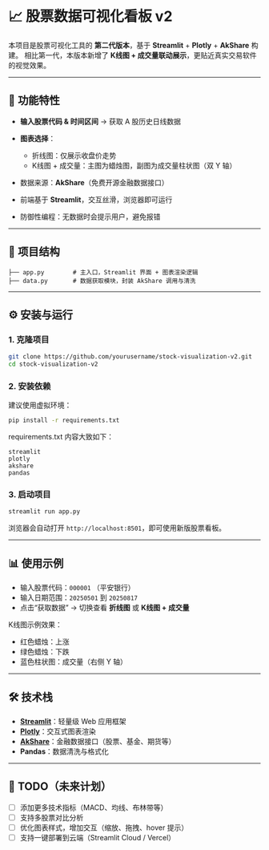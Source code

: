 # 📈 股票数据可视化看板 v2

本项目是股票可视化工具的 **第二代版本**，基于 **Streamlit** + **Plotly** + **AkShare** 构建。
相比第一代，本版本新增了 **K线图 + 成交量联动展示**，更贴近真实交易软件的视觉效果。

---

## 🚀 功能特性

* **输入股票代码 & 时间区间** → 获取 A 股历史日线数据
* **图表选择**：

  * 折线图：仅展示收盘价走势
  * K线图 + 成交量：主图为蜡烛图，副图为成交量柱状图（双 Y 轴）
* 数据来源：**AkShare**（免费开源金融数据接口）
* 前端基于 **Streamlit**，交互丝滑，浏览器即可运行
* 防御性编程：无数据时会提示用户，避免报错

---

## 📂 项目结构

```
├── app.py        # 主入口，Streamlit 界面 + 图表渲染逻辑
├── data.py       # 数据获取模块，封装 AkShare 调用与清洗
```

---

## ⚙️ 安装与运行

### 1. 克隆项目

```bash
git clone https://github.com/yourusername/stock-visualization-v2.git
cd stock-visualization-v2
```

### 2. 安装依赖

建议使用虚拟环境：

```bash
pip install -r requirements.txt
```

requirements.txt 内容大致如下：

```
streamlit
plotly
akshare
pandas
```

### 3. 启动项目

```bash
streamlit run app.py
```

浏览器会自动打开 `http://localhost:8501`，即可使用新版股票看板。

---

## 📊 使用示例

* 输入股票代码：`000001` （平安银行）
* 输入日期范围：`20250501` 到 `20250817`
* 点击“获取数据” → 切换查看 **折线图** 或 **K线图 + 成交量**

K线图示例效果：

* 红色蜡烛：上涨
* 绿色蜡烛：下跌
* 蓝色柱状图：成交量（右侧 Y 轴）

---

## 🛠️ 技术栈

* **[Streamlit](https://streamlit.io/)**：轻量级 Web 应用框架
* **[Plotly](https://plotly.com/)**：交互式图表渲染
* **[AkShare](https://akshare.akfamily.xyz/)**：金融数据接口（股票、基金、期货等）
* **Pandas**：数据清洗与格式化

---

## 📌 TODO（未来计划）

* [ ] 添加更多技术指标（MACD、均线、布林带等）
* [ ] 支持多股票对比分析
* [ ] 优化图表样式，增加交互（缩放、拖拽、hover 提示）
* [ ] 支持一键部署到云端（Streamlit Cloud / Vercel）
